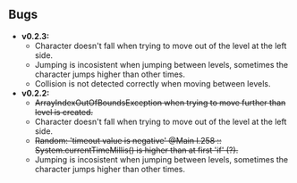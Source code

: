 ## Bugs

- **v0.2.3:**
  - Character doesn't fall when trying to move out of the level at the left side.
  - Jumping is incosistent when jumping between levels, sometimes the character jumps higher than other times.
  - Collision is not detected correctly when moving between levels.
- **v0.2.2:**
  - ~~ArrayIndexOutOfBoundsException when trying to move further than level is created.~~
  - Character doesn't fall when trying to move out of the level at the left side.
  - ~~Random: 'timeout value is negative' @Main l.258 :: System.currentTimeMillis() is higher than at first 'if' (?).~~
  - Jumping is incosistent when jumping between levels, sometimes the character jumps higher than other times.
